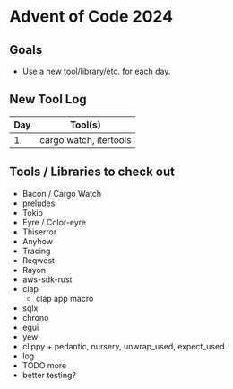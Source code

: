 # Advent of Code 2024

## Goals

- Use a new tool/library/etc. for each day.

## New Tool Log

| Day | Tool(s)                |
|-----|------------------------|
| 1   | cargo watch, itertools |

## Tools / Libraries to check out

- Bacon / Cargo Watch
- preludes
- Tokio
- Eyre / Color-eyre
- Thiserror
- Anyhow
- Tracing
- Reqwest
- Rayon
- aws-sdk-rust
- clap
    - clap app macro
- sqlx
- chrono
- egui
- yew
- clippy + pedantic, nursery, unwrap_used, expect_used
- log
- TODO more
- better testing?